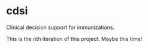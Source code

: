 # cdsi
Clinical decision support for immunizations.

This is the nth iteration of this project. Maybe this time!
